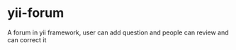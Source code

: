 yii-forum
=========

A forum in yii framework, user can add question and people can review and can correct it
